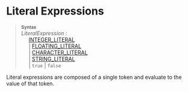 # Literal Expressions

> **<sup>Syntax</sup>**\
> _LiteralExpression_ :\
> &nbsp;&nbsp;&nbsp;&nbsp; [INTEGER_LITERAL](/lexical_structure/literals.md#integer-literals)\
> &nbsp;&nbsp;&nbsp;&nbsp; | [FLOATING_LITERAL](/lexical_structure/literals.md#floating-point-literals)\
> &nbsp;&nbsp;&nbsp;&nbsp; | [CHARACTER_LITERAL](/lexical_structure/literals.md#character-literals)\
> &nbsp;&nbsp;&nbsp;&nbsp; | [STRING_LITERAL](/lexical_structure/literals.md#string-literals)\
> &nbsp;&nbsp;&nbsp;&nbsp; | `true` | `false`

Literal expressions are composed of a single token and evaluate to the value of that token.

